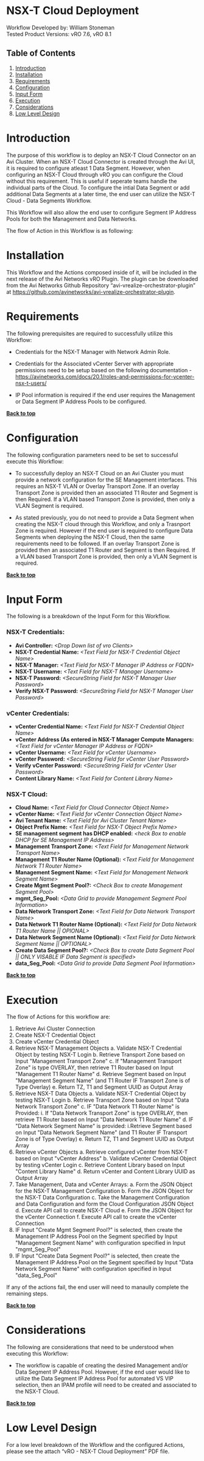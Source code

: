 # NSX-T Cloud Deployment

Workflow Developed by: William Stoneman</br>
Tested Product Versions: vRO 7.6, vRO 8.1


## Table of Contents
1.	[Introduction](#Introduction)
1.	[Installation](#Installation)
1.	[Requirements](#Requirements)
1.	[Configuration](#Configuration)
1.	[Input Form](#InputForm)
1.	[Execution](#Execution)
1.	[Considerations](#Considerations)
1.	[Low Level Design](#LowLevelDesign)





# Introduction

The purpose of this workflow is to deploy an NSX-T Cloud Connector on an Avi Cluster. When an NSX-T Cloud Connector is created through the Avi UI, it is required to configure atleast 1 Data Segment. However, when configuring an NSX-T Cloud through vRO you can configure the Cloud without this requirement. This is useful if seperate teams handle the individual parts of the Cloud. To configure the intial Data Segment or add additional Data Segments at a later time, the end user can utilize the NSX-T Cloud - Data Segments Workflow. 

This Workflow will also allow the end user to configure Segment IP Address Pools for both the Management and Data Networks. 

The flow of Action in this Workflow is as following:


# Installation

This Workflow and the Actions composed inside of it, will be included in the next release of the Avi Networks vRO Plugin. The plugin can be downloaded from the Avi Networks Github Repository “avi-vrealize-orchestrator-plugin” at https://github.com/avinetworks/avi-vrealize-orchestrator-plugin.

# Requirements

The following prerequisites are required to successfully utilize this Workflow:

* Credentials for the NSX-T Manager with Network Admin Role.

* Credentials for the Associated vCenter Server with appropriate permissions need to be setup based on the following documentation - https://avinetworks.com/docs/20.1/roles-and-permissions-for-vcenter-nsx-t-users/ 

* IP Pool information is required if the end user requires the Management or Data Segment IP Address Pools to be configured.

**[Back to top](#table-of-contents)**

# Configuration

The following configuration parameters need to be set to successful execute this Workflow:


* To successfully deploy an NSX-T Cloud on an Avi Cluster you must provide a network configuration for the SE Management interfaces. This requires an NSX-T VLAN or Overlay Transport Zone. If an overlay Transport Zone is provided then an associated T1 Router and Segment is then Required. If a VLAN based Transport Zone is provided, then only a VLAN Segment is required.

* As stated previously, you do not need to provide a Data Segment when creating the NSX-T cloud through this Workflow, and only a Trasnport Zone is required. However if the end user is required to configure Data Segments when deploying the NSX-T Cloud, then the same requirements need to be followed. If an overlay Transport Zone is provided then an associated T1 Router and Segment is then Required. If a VLAN based Transport Zone is provided, then only a VLAN Segment is required.


**[Back to top](#table-of-contents)**


# Input Form

The following is a breakdown of the Input Form for this Workflow.


### NSX-T Credentials:

-  **Avi Controller:** *\<Drop Down list of vro Clients\>*</br>
-  **NSX-T Credential Name:** *\<Text Field for NSX-T Credential Object Name\>*</br>
-  **NSX-T Manager:** *\<Text Field for NSX-T Manager IP Address or FQDN\>*</br>  
-  **NSX-T Username:** *\<Text Field for NSX-T Manager Username\>*</br>
-  **NSX-T Password:** *\<SecureString Field for NSX-T Manager User Password\>*</br>
-  **Verify NSX-T Password:** *\<SecureString Field for NSX-T Manager User Password\>*</br>

### vCenter Credentials:

- **vCenter Credential Name:** *\<Text Field for NSX-T Credential Object Name\>*</br>
- **vCenter Address (As entered in NSX-T Manager Compute Managers:** *\<Text Field for vCenter Manager IP Address or FQDN\>*</br>
- **vCenter Username:** *\<Text Field for vCenter Username\>*</br> 
- **vCenter Password:** *\<SecureString Field for vCenter User Password\>*</br> 
- **Verify vCenter Password:** *\<SecureString Field for vCenter User Password\>*</br> 
- **Content Library Name:** *\<Text Field for Content Library Name\>*</br> 

### NSX-T Cloud:

- **Cloud Name:** *\<Text Field for Cloud Connector Object Name\>*</br>
- **vCenter Name:** *\<Text Field for vCenter Connection Object Name\>*</br>
- **Avi Tenant Name:** *\<Text Field for Avi Cluster Tenant Name\>*</br>
- **Object Prefix Name:** *\<Text Field for NSX-T Object Prefix Name\>*</br>
- **SE management segment has DHCP enabled:** *\<heck Box to enable DHCP for SE Management IP Address\>*</br>
- **Management Transport Zone:** *\<Text Field for Management Network Transport Name\>*</br>
- **Management T1 Router Name (Optional):** *\<Text Field for Management Network T1 Router Name\>*</br>
- **Management Segment Name:** *\<Text Field for Management Network Segment Name\>*</br>
- **Create Mgmt Segment Pool?:** *\<Check Box to create Management Segment Pool\>*</br>
- **mgmt_Seg_Pool:** *\<Data Grid to provide Management Segment Pool Information\>*</br>
- **Data Network Transport Zone:** *\<Text Field for Data Network Transport Name\>*</br>
- **Data Network T1 Router Name (Optional):** *\<Text Field for Data Network T1 Router Name || OPIONAL\>*</br>
- **Data Network Segment Name (Optional):** *\<Text Field for Data Network Segment Name || OPTIONAL\>*</br>
- **Create Data Segment Pool?:** *\<Check Box to create Data Segment Pool || ONLY VISABLE IF Data Segment is specified\>*</br>
- **data_Seg_Pool:** *\<Data Grid to provide Data Segment Pool Information\>*</br>


**[Back to top](#table-of-contents)**

# Execution

The flow of Actions for this workflow are:

1. Retrieve Avi Cluster Connection
2. Create NSX-T Credential Object
3. Create vCenter Credential Object
4. Retrieve NSX-T Management Objects
	a. Validate NSX-T Credential Object by testing NSX-T Login
	b. Retrieve Transport Zone based on Input "Management Transport Zone"
	c. If "Management Transport Zone" is type OVERLAY, then retrieve T1 Router based on Input "Management T1 Router Name"
	d. Retrieve Segment based on Input "Management Segment Name" (and T1 Router IF Transport Zone is of Type Overlay)
	e. Return TZ, T1 and Segment UUID as Output Array
5. Retrieve NSX-T Data Objects
	a. Validate NSX-T Credential Object by testing NSX-T Login
	b. Retrieve Transport Zone based on Input "Data Network Transport Zone"
	c. IF "Data Network T1 Router Name" is Provided:
		i. If "Data Network Transport Zone" is type OVERLAY, then retrieve T1 Router based on Input "Data Network T1 Router Name"
	d. IF "Data Network Segment Name" is provided:
		i.Retrieve Segment based on Input "Data Network Segment Name" (and T1 Router IF Transport Zone is of Type Overlay)
	e. Return TZ, T1 and Segment UUID as Output Array
6. Retrieve vCenter Objects
	a. Retrieve configured vCenter from NSX-T based on Input "vCenter Address"
	b. Validate vCenter Credential Object by testing vCenter Login
	c. Retrieve Content Library based on Input "Content Library Name"
	d. Return vCenter and Content Library UUID as Output Array
7. Take Management, Data and vCenter Arrays:
	a. Form the JSON Object for the NSX-T Management Configuration
	b. Form the JSON Object for the NSX-T Data Configuration
	c. Take the Management Configuration and Data Configuration and form the Cloud Configuration JSON Object
	d. Execute API call to create NSX-T Cloud
	e. Form the JSON Object for the vCenter Connection
	f. Execute API call to create the vCenter Connection
8. IF Input "Create Mgmt Segment Pool?" is selected, then create the Management IP Address Pool on the Segment specified by Input "Management Segment Name" with configuration specified in Input "mgmt_Seg_Pool"
9. IF Input "Create Data Segment Pool?" is selected, then create the Management IP Address Pool on the Segment specified by Input "Data Network Segment Name" with configuration specified in Input "data_Seg_Pool"

If any of the actions fail, the end user will need to manaully complete the remaining steps.

**[Back to top](#table-of-contents)**

# Considerations

The following are considerations that need to be understood when executing this Workflow:

* The workflow is capable of creating the desired Management and/or Data Segment IP Address Pool. However, if the end user would like to utilize the Data Segment IP Address Pool for automated VS VIP selection, then an IPAM profile will need to be created and associated to the NSX-T Cloud.


**[Back to top](#table-of-contents)**

# Low Level Design

For a low level breakdown of the Workflow and the configured Actions, please see the attach “vRO - NSX-T Cloud Deployment” PDF file.

